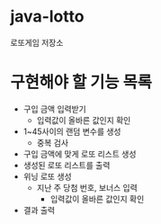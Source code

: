 # java-lotto
로또게임 저장소

# 구현해야 할 기능 목록
+ 구입 금액 입력받기
  + 입력값이 올바른 값인지 확인
+ 1~45사이의 랜덤 변수를 생성
  + 중복 검사
+ 구입 금액에 맞게 로또 리스트 생성
+ 생성된 로또 리스트를 출력
+ 위닝 로또 생성
  + 지난 주 당첨 번호, 보너스 입력
    + 입력값이 올바른 값인지 확인
+ 결과 출력
